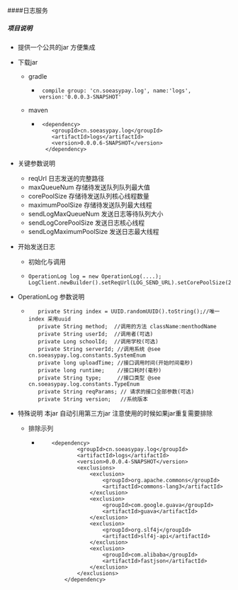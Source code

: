 ####日志服务

##### 项目说明
* 提供一个公共的jar 方便集成
* 下载jar
   * gradle 
      *      compile group: 'cn.soeasypay.log', name:'logs', version:'0.0.0.3-SNAPSHOT'

   * maven  
      *      <dependency>
                <groupId>cn.soeasypay.log</groupId>
                <artifactId>logs</artifactId>
                <version>0.0.0.6-SNAPSHOT</version>
              </dependency>
          
         
* 关键参数说明  
   *  reqUrl 日志发送的完整路径
   *  maxQueueNum 存储待发送队列队列最大值
   *  corePoolSize 存储待发送队列核心线程数量
   *  maximumPoolSize 存储待发送队列最大线程
   *  sendLogMaxQueueNum 发送日志等待队列大小
   *  sendLogCorePoolSize 发送日志核心线程
   *  sendLogMaximumPoolSize 发送日志最大线程

* 开始发送日志
   * 初始化与调用   
    *     OperationLog log = new OperationLog(....);
          LogClient.newBuilder().setReqUrl(LOG_SEND_URL).setCorePoolSize(2).build().instance().put(log);

* OperationLog 参数说明
    *        private String index = UUID.randomUUID().toString();//唯一index 采用uuid
             private String method;  //调用的方法 className:menthodName
             private String userId;  //调用者(可选)
             private Long schoolId;  //调用学校(可选)
             private String serverId; //调用系统 @see cn.soeasypay.log.constants.SystemEnum
             private long uploadTime; //接口调用时间(开始时间毫秒)
             private long runtime;    //接口耗时(毫秒)
             private String type;     //接口类型 @see cn.soeasypay.log.constants.TypeEnum
             private String reqParams; // 请求的接口全部参数(可选)
             private String version;   //系统版本
             

* 特殊说明  本jar 自动引用第三方jar 注意使用的时候如果jar重复需要排除
   * 排除示列
     *         <dependency>
                       <groupId>cn.soeasypay.log</groupId>
                       <artifactId>logs</artifactId>
                       <version>0.0.0.4-SNAPSHOT</version>
                       <exclusions>
                           <exclusion>
                               <groupId>org.apache.commons</groupId>
                               <artifactId>commons-lang3</artifactId>
                           </exclusion>
                           <exclusion>
                               <groupId>com.google.guava</groupId>
                               <artifactId>guava</artifactId>
                           </exclusion>
                           <exclusion>
                               <groupId>org.slf4j</groupId>
                               <artifactId>slf4j-api</artifactId>
                           </exclusion>
                           <exclusion>
                               <groupId>com.alibaba</groupId>
                               <artifactId>fastjson</artifactId>
                           </exclusion>
                       </exclusions>
                   </dependency>